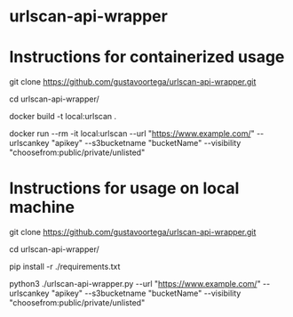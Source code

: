 # urlscan-api-wrapper



<h1>Instructions for containerized usage</h1>

git clone https://github.com/gustavoortega/urlscan-api-wrapper.git

cd urlscan-api-wrapper/

docker build -t local:urlscan .

docker run --rm -it local:urlscan --url "https://www.example.com/" --urlscankey "apikey"  --s3bucketname "bucketName" --visibility "choosefrom:public/private/unlisted"


<h1>Instructions for usage on local machine</h1>

git clone https://github.com/gustavoortega/urlscan-api-wrapper.git

cd urlscan-api-wrapper/

pip install -r ./requirements.txt

python3 ./urlscan-api-wrapper.py --url "https://www.example.com/" --urlscankey "apikey"  --s3bucketname "bucketName" --visibility "choosefrom:public/private/unlisted"
